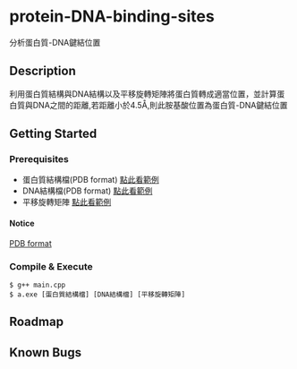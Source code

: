 # protein-DNA-binding-sites
分析蛋白質-DNA鍵結位置
## Description
利用蛋白質結構與DNA結構以及平移旋轉矩陣將蛋白質轉成適當位置，並計算蛋白質與DNA之間的距離,若距離小於4.5Å,則此胺基酸位置為蛋白質-DNA鍵結位置
## Getting Started
### Prerequisites
* 蛋白質結構檔(PDB format) [點此看範例](https://github.com/tomhsu2000/protein-DNA-binding-sites/tree/main/src)
* DNA結構檔(PDB format) [點此看範例](https://github.com/tomhsu2000/protein-DNA-binding-sites/tree/main/src)
* 平移旋轉矩陣 [點此看範例](https://github.com/tomhsu2000/protein-DNA-binding-sites/tree/main/src)
#### Notice
[PDB format](http://www.wwpdb.org/documentation/file-formatcontent/format33/sect9.html#ATOM)
### Compile & Execute
``` 
$ g++ main.cpp
$ a.exe [蛋白質結構檔] [DNA結構檔] [平移旋轉矩陣]
```
## Roadmap

## Known Bugs
